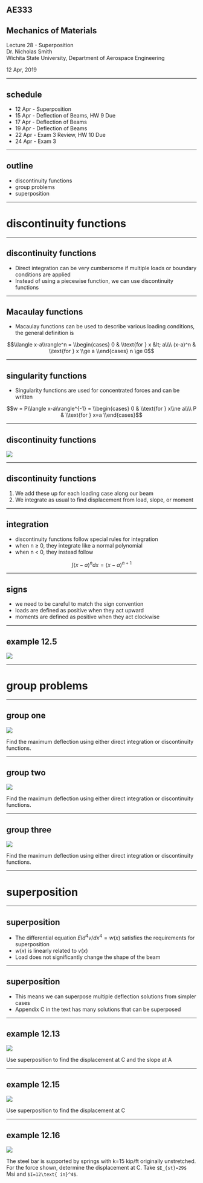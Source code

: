 ## AE333
## Mechanics of Materials
Lecture 28 - Superposition<br/>
Dr. Nicholas Smith<br/>
Wichita State University, Department of Aerospace Engineering

12 Apr, 2019

----

## schedule

- 12 Apr - Superposition
- 15 Apr - Deflection of Beams, HW 9 Due
- 17 Apr - Deflection of Beams
- 19 Apr - Deflection of Beams
- 22 Apr - Exam 3 Review, HW 10 Due
- 24 Apr - Exam 3


----
## outline

<!-- vim-markdown-toc GFM -->

* discontinuity functions
* group problems
* superposition

<!-- vim-markdown-toc -->

---
# discontinuity functions

----
## discontinuity functions

-   Direct integration can be very cumbersome if multiple loads or boundary conditions are applied
-   Instead of using a piecewise function, we can use discontinuity functions

----
## Macaulay functions

-   Macaulay functions can be used to describe various loading conditions, the general definition is

$$\\langle x-a\\rangle^n = \\begin{cases}
  0 & \\text{for } x &lt; a\\\\
  (x-a)^n & \\text{for } x \\ge a
\\end{cases}
n \ge 0$$

----
## singularity functions

-   Singularity functions are used for concentrated forces and can be written
    
$$w = P\\langle x-a\\rangle^{-1} = \\begin{cases}
  0 & \\text{for } x\\ne a\\\\
  P & \\text{for } x=a
\\end{cases}$$

----
## discontinuity functions

![](..\images\discontinuity.jpg) <!-- .element width="40%" -->

----
## discontinuity functions

1. We add these up for each loading case along our beam
2. We integrate as usual to find displacement from load, slope, or moment

----
## integration

- discontinuity functions follow special rules for integration
- when n &ge; 0, they integrate like a normal polynomial
- when n &lt; 0, they instead follow 

$$ \int \langle x-a \rangle ^n dx = \langle x - a \rangle ^{n+1} $$

----
## signs

- we need to be careful to match the sign convention
- loads are defined as positive when they act upward
- moments are defined as positive when they act clockwise

----
## example 12.5

![](..\images\example-12-5.jpg) 

---
# group problems

----
## group one

![](..\images\group-12-1.jpg) <!-- .element width="50%" -->

Find the maximum deflection using either direct integration or discontinuity functions.

----
## group two

![](..\images\group-12-2.jpg) <!-- .element width="50%" -->

Find the maximum deflection using either direct integration or discontinuity functions.

----
## group three

![](..\images\group-12-3.jpg) <!-- .element width="50%" -->

Find the maximum deflection using either direct integration or discontinuity functions.

---
# superposition

----
## superposition

-   The differential equation *EId*<sup>4</sup>*v*/*dx*<sup>4</sup> = *w*(*x*) satisfies the requirements for superposition
-   *w*(*x*) is linearly related to *v*(*x*)
-   Load does not significantly change the shape of the beam

----
## superposition

-   This means we can superpose multiple deflection solutions from simpler cases
-   Appendix C in the text has many solutions that can be superposed

----
## example 12.13

![](..\images\example-12-13.jpg)

Use superposition to find the displacement at C and the slope at A

----
## example 12.15

![](..\images\example-12-15.jpg)

Use superposition to find the displacement at C

----
## example 12.16

![](..\images\example-12-16.jpg)

The steel bar is supported by springs with k=15 kip/ft originally unstretched. For the force shown, determine the displacement at C. Take `$E_{st}=29$` Msi and `$I=12\text{ in}^4$`.
